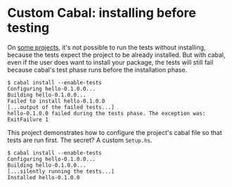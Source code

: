 Custom Cabal: installing before testing
===

On [some projects](https://github.com/gelisam/hawk/issues/107), it's not possible to run the tests without installing, because the tests expect the project to be already installed. But with cabal, even if the user does want to install your package, the tests will still fail because cabal's test phase runs before the installation phase.

    $ cabal install --enable-tests
    Configuring hello-0.1.0.0...
    Building hello-0.1.0.0...
    Failed to install hello-0.1.0.0
    [...output of the failed tests...]
    hello-0.1.0.0 failed during the tests phase. The exception was:
    ExitFailure 1

This project demonstrates how to configure the project's cabal file so that tests are run first. The secret? A custom `Setup.hs`.

    $ cabal install --enable-tests
    Configuring hello-0.1.0.0...
    Building hello-0.1.0.0...
    [...silently running the tests...]
    Installed hello-0.1.0.0
